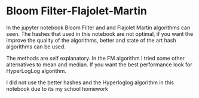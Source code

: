 ﻿# Bloom Filter-Flajolet-Martin
In the jupyter notebook Bloom Filter and and Flajolet Martin algorithms can seen. The hashes that used in this notebook are not optimal, if you want the improve the quality of the algorithms, better and state of the art hash algorithms can be used.

The methods are self explanatory. In the FM algorithm I tried some other alternatives to mean and median. If you want the best performance look for HyperLogLog algorithm.

I did not use the better hashes and the Hyperloglog algorithm in this notebook due to its my school homework 

